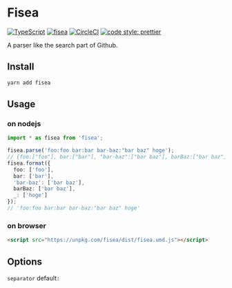 # Fisea

[![TypeScript](https://badges.frapsoft.com/typescript/code/typescript.svg?v=101)](https://github.com/ellerbrock/typescript-badges/)
[![fisea](https://img.shields.io/npm/v/fisea.svg)](https://www.npmjs.com/package/fisea)
[![CircleCI](https://circleci.com/gh/nju33/fisea.svg?style=svg)](https://circleci.com/gh/nju33/fisea)
[![code style: prettier](https://img.shields.io/badge/code_style-prettier-ff69b4.svg?style=flat-square)](https://github.com/prettier/prettier)

A parser like the search part of Github.

## Install

```sh
yarn add fisea
```

## Usage

### on nodejs

```ts
import * as fisea from 'fisea';

fisea.parse('foo:foo bar:bar bar-baz:"bar baz" hoge');
// {foo:["foo"], bar:["bar"], "bar-baz":["bar baz"], barBaz:["bar baz"], _:["hoge"]}
fisea.format({
  foo: ['foo'],
  bar: ['bar'],
  'bar-baz': ['bar baz'],
  barBaz: ['bar baz'],
  _: ['hoge']
});
// 'foo:foo bar:bar bar-baz:"bar baz" hoge'
```

### on browser

```html
<script src="https://unpkg.com/fisea/dist/fisea.umd.js"></script>
```

## Options

`separator` default`:`
